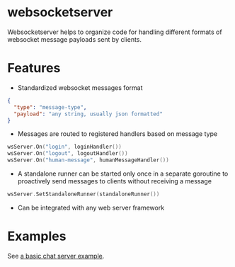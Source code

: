 # websocketserver
Websocketserver helps to organize code for handling different formats of websocket message payloads sent by clients.

# Features
* Standardized websocket messages format
```json
{
  "type": "message-type",
  "payload": "any string, usually json formatted"
}
```
* Messages are routed to registered handlers based on message type
```go
wsServer.On("login", loginHandler())
wsServer.On("logout", logoutHandler())
wsServer.On("human-message", humanMessageHandler())
```
* A standalone runner can be started only once in a separate goroutine to proactively send messages to clients without receiving a message
```go
wsServer.SetStandaloneRunner(standaloneRunner())
```
* Can be integrated with any web server framework

# Examples
See [a basic chat server example](./examples/chat-server/).
